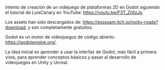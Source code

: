 Intento de creación de un videjuego de plataformas 2D en Godot siguiendo el tutorial de LuisCanary en YouTube: https://youtu.be/F3T_ZhllzJs.

Los assets han sido descargados de: https://essssam.itch.io/rocky-roads?download, y son completamente gratuitos.

Godot es un motor de videojuegos de código abierto: https://godotengine.org/.

La idea inicial es aprender a usar la interfaz de Godot, más fácil a primera vista, para aprender conceptos básicos y pasar al desarrollo de
videojuegos en Unity y Unreal.
